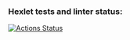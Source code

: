 ### Hexlet tests and linter status:
[![Actions Status](https://github.com/vahantov/python-project-lvl1/workflows/hexlet-check/badge.svg)](https://github.com/vahantov/python-project-lvl1/actions)